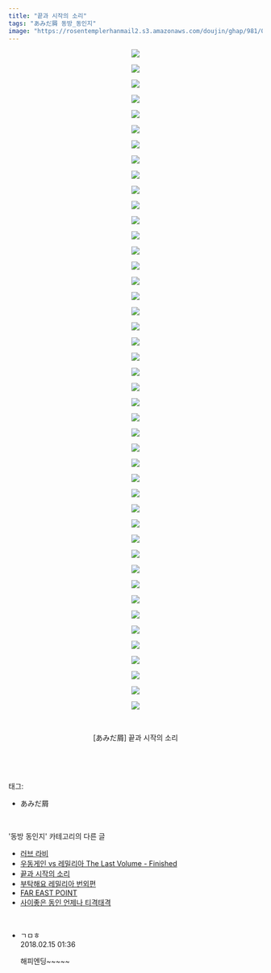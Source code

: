 ```yaml
---
title: "끝과 시작의 소리"
tags: "あみだ屑 동방_동인지"
image: "https://rosentemplerhanmail2.s3.amazonaws.com/doujin/ghap/981/001.jpg"
---
```

<div class="article">
<p style="text-align: center; clear: none; float: none;"><img src="{{ site.imgserver12 }}/ghap/981/001.jpg"/></p>
<p style="text-align: center; clear: none; float: none;"><img src="{{ site.imgserver12 }}/ghap/981/002.jpg"/></p>
<p style="text-align: center; clear: none; float: none;"><img src="{{ site.imgserver12 }}/ghap/981/003.jpg"/></p>
<p style="text-align: center; clear: none; float: none;"><img src="{{ site.imgserver12 }}/ghap/981/004.jpg"/></p>
<p style="text-align: center; clear: none; float: none;"><img src="{{ site.imgserver12 }}/ghap/981/005.jpg"/></p>
<p style="text-align: center; clear: none; float: none;"><img src="{{ site.imgserver12 }}/ghap/981/006.jpg"/></p>
<p style="text-align: center; clear: none; float: none;"><img src="{{ site.imgserver12 }}/ghap/981/007.jpg"/></p>
<p style="text-align: center; clear: none; float: none;"><img src="{{ site.imgserver12 }}/ghap/981/008.jpg"/></p>
<p style="text-align: center; clear: none; float: none;"><img src="{{ site.imgserver12 }}/ghap/981/009.jpg"/></p>
<p style="text-align: center; clear: none; float: none;"><img src="{{ site.imgserver12 }}/ghap/981/010.jpg"/></p>
<p style="text-align: center; clear: none; float: none;"><img src="{{ site.imgserver12 }}/ghap/981/011.jpg"/></p>
<p style="text-align: center; clear: none; float: none;"><img src="{{ site.imgserver12 }}/ghap/981/012.jpg"/></p>
<p style="text-align: center; clear: none; float: none;"><img src="{{ site.imgserver12 }}/ghap/981/013.jpg"/></p>
<p style="text-align: center; clear: none; float: none;"><img src="{{ site.imgserver12 }}/ghap/981/014.jpg"/></p>
<p style="text-align: center; clear: none; float: none;"><img src="{{ site.imgserver12 }}/ghap/981/015.jpg"/></p>
<p style="text-align: center; clear: none; float: none;"><img src="{{ site.imgserver12 }}/ghap/981/016.jpg"/></p>
<p style="text-align: center; clear: none; float: none;"><img src="{{ site.imgserver12 }}/ghap/981/017.jpg"/></p>
<p style="text-align: center; clear: none; float: none;"><img src="{{ site.imgserver12 }}/ghap/981/018.jpg"/></p>
<p style="text-align: center; clear: none; float: none;"><img src="{{ site.imgserver12 }}/ghap/981/019.jpg"/></p>
<p style="text-align: center; clear: none; float: none;"><img src="{{ site.imgserver12 }}/ghap/981/020.jpg"/></p>
<p style="text-align: center; clear: none; float: none;"><img src="{{ site.imgserver12 }}/ghap/981/021.jpg"/></p>
<p style="text-align: center; clear: none; float: none;"><img src="{{ site.imgserver12 }}/ghap/981/022.jpg"/></p>
<p style="text-align: center; clear: none; float: none;"><img src="{{ site.imgserver12 }}/ghap/981/023.jpg"/></p>
<p style="text-align: center; clear: none; float: none;"><img src="{{ site.imgserver12 }}/ghap/981/024.jpg"/></p>
<p style="text-align: center; clear: none; float: none;"><img src="{{ site.imgserver12 }}/ghap/981/025.jpg"/></p>
<p style="text-align: center; clear: none; float: none;"><img src="{{ site.imgserver12 }}/ghap/981/026.jpg"/></p>
<p style="text-align: center; clear: none; float: none;"><img src="{{ site.imgserver12 }}/ghap/981/027.jpg"/></p>
<p style="text-align: center; clear: none; float: none;"><img src="{{ site.imgserver12 }}/ghap/981/028.jpg"/></p>
<p style="text-align: center; clear: none; float: none;"><img src="{{ site.imgserver12 }}/ghap/981/029.jpg"/></p>
<p style="text-align: center; clear: none; float: none;"><img src="{{ site.imgserver12 }}/ghap/981/030.jpg"/></p>
<p style="text-align: center; clear: none; float: none;"><img src="{{ site.imgserver12 }}/ghap/981/031.jpg"/></p>
<p style="text-align: center; clear: none; float: none;"><img src="{{ site.imgserver12 }}/ghap/981/032.jpg"/></p>
<p style="text-align: center; clear: none; float: none;"><img src="{{ site.imgserver12 }}/ghap/981/033.jpg"/></p>
<p style="text-align: center; clear: none; float: none;"><img src="{{ site.imgserver12 }}/ghap/981/034.jpg"/></p>
<p style="text-align: center; clear: none; float: none;"><img src="{{ site.imgserver12 }}/ghap/981/035.jpg"/></p>
<p style="text-align: center; clear: none; float: none;"><img src="{{ site.imgserver12 }}/ghap/981/036.jpg"/></p>
<p style="text-align: center; clear: none; float: none;"><img src="{{ site.imgserver12 }}/ghap/981/037.jpg"/></p>
<p style="text-align: center; clear: none; float: none;"><img src="{{ site.imgserver12 }}/ghap/981/038.jpg"/></p>
<p style="text-align: center; clear: none; float: none;"><img src="{{ site.imgserver12 }}/ghap/981/039.jpg"/></p>
<p style="text-align: center; clear: none; float: none;"><img src="{{ site.imgserver12 }}/ghap/981/040.jpg"/></p>
<p style="text-align: center; clear: none; float: none;"><img src="{{ site.imgserver12 }}/ghap/981/041.jpg"/></p>
<p style="text-align: center; clear: none; float: none;"><img src="{{ site.imgserver12 }}/ghap/981/042.jpg"/></p>
<p style="text-align: center; clear: none; float: none;"><img src="{{ site.imgserver12 }}/ghap/981/043.jpg"/></p>
<p style="text-align: center; clear: none; float: none;"><img src="{{ site.imgserver12 }}/ghap/981/044.jpg"/></p>
<p style="text-align: center; clear: none; float: none;"><br/></p>
<p style="text-align: center; clear: none; float: none;">[あみだ屑] 끝과 시작의 소리</p>
<p><br/></p>
</div><br/>
<div class="tagTrail">
<p>태그: </p>
<ul>
<li>あみだ屑</li>
</ul>
</div><br/>
<div class="another">
<p>'동방 동인지' 카테고리의 다른 글</p>
<ul>
<li><a href="/ghap_983">러브 라비</a></li>
<li><a href="/ghap_982">우동게인 vs 레밀리아 The Last Volume - Finished</a></li>
<li><a href="/ghap_981">끝과 시작의 소리</a></li>
<li><a href="/ghap_978">부탁해요 레밀리아 번외편</a></li>
<li><a href="/ghap_977">FAR EAST POINT</a></li>
<li><a href="/ghap_976">사이좋은 동인 언제나 티격태격</a></li>
</ul>
</div><br/>
<div class="cb_module cb_fluid">
<div class="cb_wrt cb_profile">
<div class="comment">
<ul>
<li class="cb_thumb_off" id="comment15199899">
<div class="cb_comment_area">
<div class="cb_info_area">
<div class="cb_section">
<span class="cb_nick_name">ㄱㅁㅎ</span>
</div>
<div class="cb_section">
<span class="cb_date">2018.02.15 01:36 </span>
</div>
</div>
<div class="cb_dsc_comment">
<p class="cb_dsc">
											해피엔딩~~~~~
										</p>
</div>
</div></li>
</ul>
</div>
</div><!-- commentList close -->
</div><br/>
